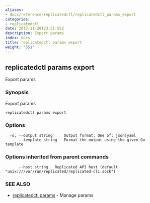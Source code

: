 ```yaml
---
aliases:
- docs/reference/replicatedctl/replicatedctl_params_export
categories:
- replicatedctl
date: 2017-11-20T23:51:55Z
description: Export params
index: docs
title: replicatedctl params export
weight: "551"
---
```


## replicatedctl params export

Export params

### Synopsis


Export params

```
replicatedctl params export
```

### Options

```
  -o, --output string     Output format. One of: json|yaml
      --template string   Format the output using the given Go template
```

### Options inherited from parent commands

```
      --host string   Replicated API host (default "unix:///var/run/replicated/replicated-cli.sock")
```

### SEE ALSO
* [replicatedctl params](/api/replicatedctl/replicatedctl_params/)	 - Manage params

